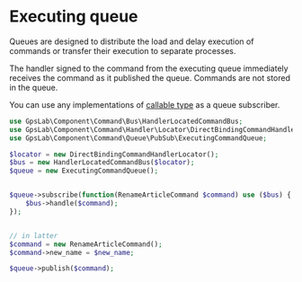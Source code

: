 Executing queue
===============

Queues are designed to distribute the load and delay execution of commands or transfer their execution to separate
processes.

The handler signed to the command from the executing queue immediately receives the command as it published the queue.
Commands are not stored in the queue.

You can use any implementations of [callable type](http://php.net/manual/en/language.types.callable.php) as a queue
subscriber.

```php
use GpsLab\Component\Command\Bus\HandlerLocatedCommandBus;
use GpsLab\Component\Command\Handler\Locator\DirectBindingCommandHandlerLocator;
use GpsLab\Component\Command\Queue\PubSub\ExecutingCommandQueue;

$locator = new DirectBindingCommandHandlerLocator();
$bus = new HandlerLocatedCommandBus($locator);
$queue = new ExecutingCommandQueue();


$queue->subscribe(function(RenameArticleCommand $command) use ($bus) {
    $bus->handle($command);
});


// in latter
$command = new RenameArticleCommand();
$command->new_name = $new_name;

$queue->publish($command);
```
